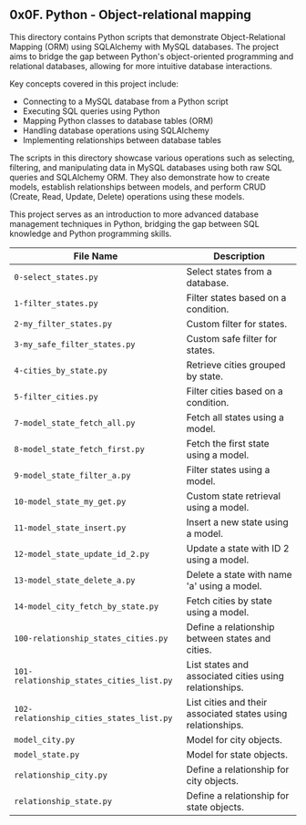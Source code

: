 ## 0x0F. Python - Object-relational mapping
This directory contains Python scripts that demonstrate Object-Relational Mapping (ORM) using SQLAlchemy with MySQL databases. The project aims to bridge the gap between Python's object-oriented programming and relational databases, allowing for more intuitive database interactions.

Key concepts covered in this project include:
- Connecting to a MySQL database from a Python script
- Executing SQL queries using Python
- Mapping Python classes to database tables (ORM)
- Handling database operations using SQLAlchemy
- Implementing relationships between database tables

The scripts in this directory showcase various operations such as selecting, filtering, and manipulating data in MySQL databases using both raw SQL queries and SQLAlchemy ORM. They also demonstrate how to create models, establish relationships between models, and perform CRUD (Create, Read, Update, Delete) operations using these models.

This project serves as an introduction to more advanced database management techniques in Python, bridging the gap between SQL knowledge and Python programming skills.


| File Name                                | Description                                                  |
|------------------------------------------|--------------------------------------------------------------|
| `0-select_states.py`                     | Select states from a database.                               |
| `1-filter_states.py`                     | Filter states based on a condition.                          |
| `2-my_filter_states.py`                  | Custom filter for states.                                    |
| `3-my_safe_filter_states.py`             | Custom safe filter for states.                               |
| `4-cities_by_state.py`                   | Retrieve cities grouped by state.                            |
| `5-filter_cities.py`                     | Filter cities based on a condition.                          |
| `7-model_state_fetch_all.py`             | Fetch all states using a model.                              |
| `8-model_state_fetch_first.py`           | Fetch the first state using a model.                         |
| `9-model_state_filter_a.py`              | Filter states using a model.                                 |
| `10-model_state_my_get.py`               | Custom state retrieval using a model.                        |
| `11-model_state_insert.py`               | Insert a new state using a model.                            |
| `12-model_state_update_id_2.py`          | Update a state with ID 2 using a model.                      |
| `13-model_state_delete_a.py`             | Delete a state with name 'a' using a model.                  |
| `14-model_city_fetch_by_state.py`        | Fetch cities by state using a model.                         |
| `100-relationship_states_cities.py`      | Define a relationship between states and cities.             |
| `101-relationship_states_cities_list.py` | List states and associated cities using relationships.       |
| `102-relationship_cities_states_list.py` | List cities and their associated states using relationships. |
| `model_city.py`                          | Model for city objects.                                      |
| `model_state.py`                         | Model for state objects.                                     |
| `relationship_city.py`                   | Define a relationship for city objects.                      |
| `relationship_state.py`                  | Define a relationship for state objects.                     |
